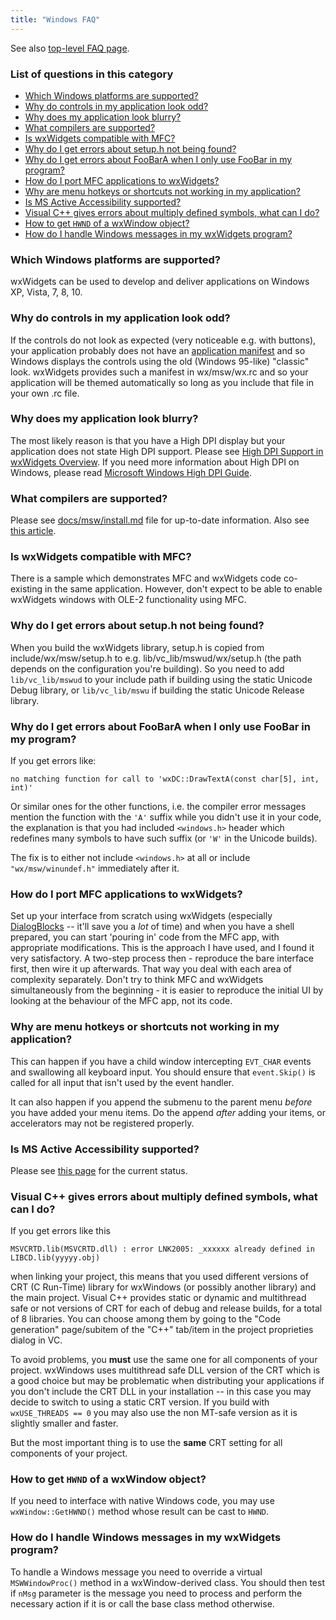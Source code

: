```yaml
---
title: "Windows FAQ"
---
```


See also [top-level FAQ page](/docs/faq/).

### List of questions in this category

*   [Which Windows platforms are supported?](#platforms)
*   [Why do controls in my application look odd?](#manifest)
*   [Why does my application look blurry?](#hidpi)
*   [What compilers are supported?](#compilers)
*   [Is wxWidgets compatible with MFC?](#mfc)
*   [Why do I get errors about setup.h not being found?](#setuph)
*   [Why do I get errors about FooBarA when I only use FooBar in my program?](#asuffix)
*   [How do I port MFC applications to wxWidgets?](#mfcport)
*   [Why are menu hotkeys or shortcuts not working in my application?](#shortcutproblem)
*   [Is MS Active Accessibility supported?](#access)
*   [Visual C++ gives errors about multiply defined symbols, what can I do?](#crtmismatch)
*   [How to get `HWND` of a wxWindow object?](#gethwnd)
*   [How do I handle Windows messages in my wxWidgets program?](#handlewm)

<a name="platforms"></a>

### Which Windows platforms are supported?

wxWidgets can be used to develop and deliver applications on Windows
XP, Vista, 7, 8, 10.

<a name="manifest"></a>

### Why do controls in my application look odd?

If the controls do not look as expected (very noticeable e.g. with buttons),
your application probably does not have an [application manifest](https://docs.microsoft.com/en-us/windows/win32/sbscs/application-manifests)
and so Windows displays the controls using the old (Windows 95-like) "classic" look.
wxWidgets provides such a manifest in wx/msw/wx.rc and so your application will be
themed automatically so long as you include that file in your own .rc file.

<a name="hidpi"></a>

### Why does my application look blurry?

The most likely reason is that you have a High DPI display
but your application does not state High DPI support.
Please see [High DPI Support in wxWidgets Overview](https://docs.wxwidgets.org/trunk/overview_high_dpi.html).
If you need more information about High DPI on Windows, 
please read [Microsoft Windows High DPI Guide](https://docs.microsoft.com/en-us/windows/win32/hidpi/high-dpi-desktop-application-development-on-windows).

<a name="compilers"></a>

### What compilers are supported?

Please see [docs/msw/install.md](https://github.com/wxWidgets/wxWidgets/blob/master/docs/msw/install.md) file for up-to-date information.
Also see [this article](https://docs.wxwidgets.org/latest/page_introduction.html#page_introduction_requirements).


<a name="mfc"></a>

### Is wxWidgets compatible with MFC?

There is a sample which demonstrates MFC and wxWidgets code co-existing in the
same application. However, don't expect to be able to enable wxWidgets windows
with OLE-2 functionality using MFC.

<a name="setuph"></a>

### Why do I get errors about setup.h not being found?

When you build the wxWidgets library, setup.h is copied from
include/wx/msw/setup.h to e.g. lib/vc_lib/mswud/wx/setup.h (the path depends on
the configuration you're building). So you need to add `lib/vc_lib/mswud` to
your include path if building using the static Unicode Debug library, or
`lib/vc_lib/mswu` if building the static Unicode Release library.

<a name="asuffix"></a>

### Why do I get errors about FooBarA when I only use FooBar in my program?

If you get errors like:

    no matching function for call to 'wxDC::DrawTextA(const char[5], int, int)'

Or similar ones for the other functions, i.e. the compiler error messages
mention the function with the `'A'` suffix while you didn't use it in your
code, the explanation is that you had included `<windows.h>` header which
redefines many symbols to have such suffix (or `'W'` in the Unicode builds).

The fix is to either not include `<windows.h>` at all or include
`"wx/msw/winundef.h"` immediately after it.


<a name="mfcport"></a>

### How do I port MFC applications to wxWidgets?

Set up your interface from scratch using wxWidgets (especially
[DialogBlocks](http://www.anthemion.co.uk/dialogblocks/) -- it'll save you a
_lot_ of time) and when you have a shell prepared, you can start 'pouring in'
code from the MFC app, with appropriate modifications. This is the approach I
have used, and I found it very satisfactory. A two-step process then -
reproduce the bare interface first, then wire it up afterwards. That way you
deal with each area of complexity separately. Don't try to think MFC and
wxWidgets simultaneously from the beginning - it is easier to reproduce the
initial UI by looking at the behaviour of the MFC app, not its code.

<a name="shortcutproblem"></a>

### Why are menu hotkeys or shortcuts not working in my application?

This can happen if you have a child window intercepting `EVT_CHAR` events and
swallowing all keyboard input. You should ensure that `event.Skip()` is called
for all input that isn't used by the event handler.

It can also happen if you append the submenu to the parent menu _before_ you
have added your menu items. Do the append _after_ adding your items, or
accelerators may not be registered properly.



<a name="access"></a>

### Is MS Active Accessibility supported?

Please see [this page](/docs/tutorials/accessibility/) for the current status.


<a name="crtmismatch"></a>

### Visual C++ gives errors about multiply defined symbols, what can I do?

If you get errors like this

    MSVCRTD.lib(MSVCRTD.dll) : error LNK2005: _xxxxxx already defined in LIBCD.lib(yyyyy.obj)

when linking your project, this means that you used different versions of CRT
(C Run-Time) library for wxWindows (or possibly another library) and the main
project. Visual C++ provides static or dynamic and multithread safe or not
versions of CRT for each of debug and release builds, for a total of 8
libraries. You can choose among them by going to the "Code generation"
page/subitem of the "C++" tab/item in the project proprieties dialog in VC.

To avoid problems, you **must** use the same one for all components of your
project. wxWindows uses multithread safe DLL version of the CRT which is a good
choice but may be problematic when distributing your applications if you don't
include the CRT DLL in your installation -- in this case you may decide to
switch to using a static CRT version. If you build with `wxUSE_THREADS == 0`
you may also use the non MT-safe version as it is slightly smaller and faster.

But the most important thing is to use the **same** CRT setting for all
components of your project.


<a name="gethwnd"></a>

### How to get `HWND` of a wxWindow object?

If you need to interface with native Windows code, you may use
`wxWindow::GetHWND()` method whose result can be cast to `HWND`.

<a name="handlewm"></a>

### How do I handle Windows messages in my wxWidgets program?

To handle a Windows message you need to override a virtual `MSWWindowProc()`
method in a wxWindow-derived class. You should then test if `nMsg` parameter is
the message you need to process and perform the necessary action if it is or
call the base class method otherwise.
